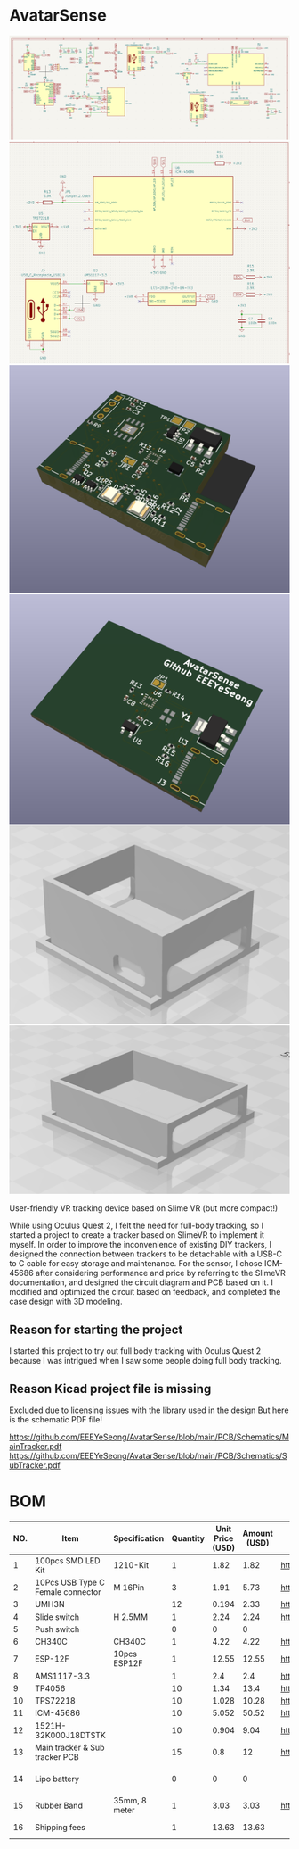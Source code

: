 # AvatarSense
![](assets/sch_1.png)
![](assets/sch_4.png)
![](assets/pcb_1.png)
![](assets/pcb_3.png)
![](assets/cad_1.png)
![](assets/cad_2.png)

User-friendly VR tracking device based on Slime VR (but more compact!)

While using Oculus Quest 2, I felt the need for full-body tracking, so I started a project to create a tracker based on SlimeVR to implement it myself. In order to improve the inconvenience of existing DIY trackers, I designed the connection between trackers to be detachable with a USB-C to C cable for easy storage and maintenance. For the sensor, I chose ICM-45686 after considering performance and price by referring to the SlimeVR documentation, and designed the circuit diagram and PCB based on it. I modified and optimized the circuit based on feedback, and completed the case design with 3D modeling.

## Reason for starting the project

I started this project to try out full body tracking with Oculus Quest 2 because I was intrigued when I saw some people doing full body tracking.

## Reason Kicad project file is missing

Excluded due to licensing issues with the library used in the design
But here is the schematic PDF file!

https://github.com/EEEYeSeong/AvatarSense/blob/main/PCB/Schematics/MainTracker.pdf<br>
https://github.com/EEEYeSeong/AvatarSense/blob/main/PCB/Schematics/SubTracker.pdf

# BOM
|NO.|Item                             |Specification|Quantity|Unit Price (USD)|Amount (USD)|Site Address                                         |Note                                |
|---|---------------------------------|-------------|--------|----------------|------------|-----------------------------------------------------|------------------------------------|
|1  |100pcs SMD LED Kit               |1210-Kit     |1       |1.82            |1.82        |https://www.aliexpress.com/item/1005006417226949.html|                                    |
|2  |10Pcs USB Type C Female connector|M 16Pin      |3       |1.91            |5.73        |https://www.aliexpress.com/item/1005007419369264.html|                                    |
|3  |UMH3N                            |             |12      |0.194           |2.33        |https://www.digikey.kr/short/vwz73qcb                |                                    |
|4  |Slide switch                     |H 2.5MM      |1       |2.24            |2.24        |https://www.aliexpress.com/item/1005005531534722.html|                                    |
|5  |Push switch                      |             |0       |0               |0           |                                                     |DNP                                 |
|6  |CH340C                           |CH340C       |1       |4.22            |4.22        |https://www.aliexpress.com/item/1005005359696452.html|                                    |
|7  |ESP-12F                          |10pcs ESP12F |1       |12.55           |12.55       |https://www.aliexpress.com/item/1005007640911395.html|                                    |
|8  |AMS1117-3.3                      |             |1       |2.4             |2.4         |https://www.aliexpress.com/item/1005006127208470.html|                                    |
|9  |TP4056                           |             |10      |1.34            |13.4        |https://www.aliexpress.com/item/1005008508034871.html|                                    |
|10 |TPS72218                         |             |10      |1.028           |10.28       |https://www.digikey.kr/short/nz2j22dn                |                                    |
|11 |ICM-45686                        |             |10      |5.052           |50.52       |https://www.digikey.kr/short/zzb7mr3f                |                                    |
|12 |1521H-32K000J18DTSTK             |             |10      |0.904           |9.04        |https://www.digikey.kr/short/72mcdzz2                |                                    |
|13 |Main tracker & Sub tracker PCB   |             |15      |0.8             |12          |https://jlcpcb.com                                   |                                    |
|14 |Lipo battery                     |             |0       |0               |0           |                                                     |Plan to purchase with personal funds|
|15 |Rubber Band                      |35mm, 8 meter|1       |3.03            |3.03        |https://www.aliexpress.com/item/1005003092650651.html|                                    |
|16 |Shipping fees                    |             |1       |13.63           |13.63       |                                                     |Aliexpress($4.91) + JLCPCB($8.72)   |
